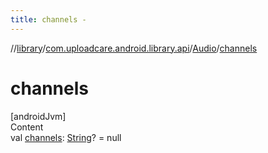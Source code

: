 ```yaml
---
title: channels -
---
```

//[library](../../index.md)/[com.uploadcare.android.library.api](../index.md)/[Audio](index.md)/[channels](channels.md)



# channels  
[androidJvm]  
Content  
val [channels](channels.md): [String](https://kotlinlang.org/api/latest/jvm/stdlib/kotlin/-string/index.html)? = null  



